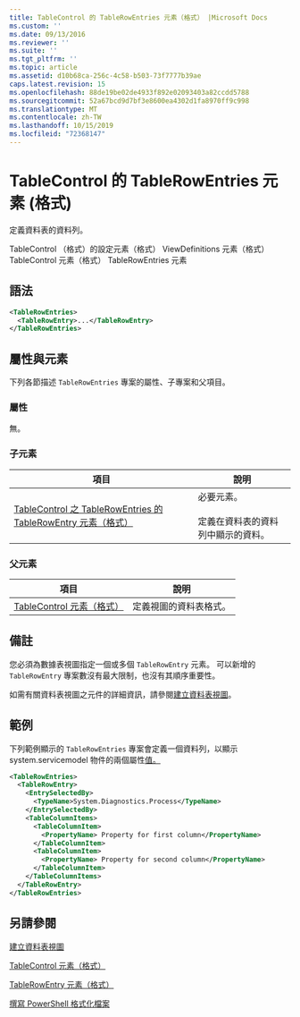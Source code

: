 ```yaml
---
title: TableControl 的 TableRowEntries 元素（格式） |Microsoft Docs
ms.custom: ''
ms.date: 09/13/2016
ms.reviewer: ''
ms.suite: ''
ms.tgt_pltfrm: ''
ms.topic: article
ms.assetid: d10b68ca-256c-4c58-b503-73f7777b39ae
caps.latest.revision: 15
ms.openlocfilehash: 88de19be02de4933f892e02093403a82ccdd5788
ms.sourcegitcommit: 52a67bcd9d7bf3e8600ea4302d1fa8970ff9c998
ms.translationtype: MT
ms.contentlocale: zh-TW
ms.lasthandoff: 10/15/2019
ms.locfileid: "72368147"
---
```

# <a name="tablerowentries-element-for-tablecontrol-format"></a>TableControl 的 TableRowEntries 元素 (格式)

定義資料表的資料列。

TableControl （格式）的設定元素（格式） ViewDefinitions 元素（格式） TableControl 元素（格式） TableRowEntries 元素

## <a name="syntax"></a>語法

```xml
<TableRowEntries>
  <TableRowEntry>...</TableRowEntry>
</TableRowEntries>
```

## <a name="attributes-and-elements"></a>屬性與元素

下列各節描述 `TableRowEntries` 專案的屬性、子專案和父項目。

### <a name="attributes"></a>屬性

無。

### <a name="child-elements"></a>子元素

|項目|說明|
|-------------|-----------------|
|[TableControl 之 TableRowEntries 的 TableRowEntry 元素（格式）](./tablerowentry-element-for-tablerowentries-for-tablecontrol-format.md)|必要元素。<br /><br /> 定義在資料表的資料列中顯示的資料。|

### <a name="parent-elements"></a>父元素

|項目|說明|
|-------------|-----------------|
|[TableControl 元素（格式）](./tablecontrol-element-format.md)|定義視圖的資料表格式。|

## <a name="remarks"></a>備註

您必須為數據表視圖指定一個或多個 `TableRowEntry` 元素。 可以新增的 `TableRowEntry` 專案數沒有最大限制，也沒有其順序重要性。

如需有關資料表視圖之元件的詳細資訊，請參閱[建立資料表視圖](./creating-a-table-view.md)。

## <a name="example"></a>範例

下列範例顯示的 `TableRowEntries` 專案會定義一個資料列，以顯示 system.servicemodel 物件的兩個屬性[值。](/dotnet/api/System.Diagnostics.Process)

```xml
<TableRowEntries>
  <TableRowEntry>
    <EntrySelectedBy>
      <TypeName>System.Diagnostics.Process</TypeName>
    </EntrySelectedBy>
    <TableColumnItems>
      <TableColumnItem>
        <PropertyName> Property for first column</PropertyName>
      </TableColumnItem>
      <TableColumnItem>
        <PropertyName> Property for second column</PropertyName>
      </TableColumnItem>
    </TableColumnItems>
  </TableRowEntry>
</TableRowEntries>

```

## <a name="see-also"></a>另請參閱

[建立資料表視圖](./creating-a-table-view.md)

[TableControl 元素（格式）](./tablecontrol-element-format.md)

[TableRowEntry 元素（格式）](./tablerowentry-element-for-tablerowentries-for-tablecontrol-format.md)

[撰寫 PowerShell 格式化檔案](./writing-a-powershell-formatting-file.md)
